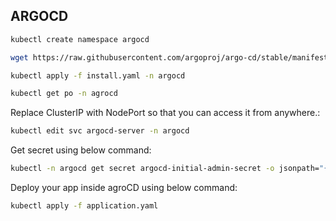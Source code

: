 ## ARGOCD ##

```bash
kubectl create namespace argocd

wget https://raw.githubusercontent.com/argoproj/argo-cd/stable/manifests/install.yaml

kubectl apply -f install.yaml -n argocd

kubectl get po -n agrocd
```

Replace ClusterIP with NodePort so that you can access it from anywhere.:

```bash
kubectl edit svc argocd-server -n argocd
```

Get secret using below command: 

```bash
kubectl -n argocd get secret argocd-initial-admin-secret -o jsonpath="{.data.password}" | base64 -d; echo
```

Deploy your app inside agroCD using below command:

```bash
kubectl apply -f application.yaml
```
